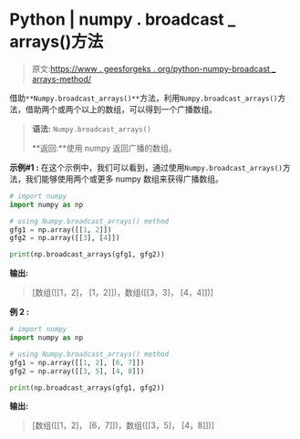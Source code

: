 # Python | numpy . broadcast _ arrays()方法

> 原文:[https://www . geesforgeks . org/python-numpy-broadcast _ arrays-method/](https://www.geeksforgeeks.org/python-numpy-broadcast_arrays-method/)

借助`**Numpy.broadcast_arrays()**`方法，利用`Numpy.broadcast_arrays()`方法，借助两个或两个以上的数组，可以得到一个广播数组。

> **语法:** `Numpy.broadcast_arrays()`
> 
> **返回:**使用 numpy 返回广播的数组。

**示例#1 :**
在这个示例中，我们可以看到，通过使用`Numpy.broadcast_arrays()`方法，我们能够使用两个或更多 numpy 数组来获得广播数组。

```py
# import numpy
import numpy as np

# using Numpy.broadcast_arrays() method
gfg1 = np.array([[1, 2]])
gfg2 = np.array([[3], [4]])

print(np.broadcast_arrays(gfg1, gfg2))
```

**输出:**

> [数组([[1，2]，
> [1，2]])，数组([[3，3]，
> [4，4]])]

**例 2 :**

```py
# import numpy
import numpy as np

# using Numpy.broadcast_arrays() method
gfg1 = np.array([[1, 2], [6, 7]])
gfg2 = np.array([[3, 5], [4, 8]])

print(np.broadcast_arrays(gfg1, gfg2))
```

**输出:**

> [数组([[1，2]，
> [6，7]])，数组([[3，5]，
> [4，8]])]